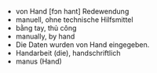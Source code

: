 
- von Hand	[fɔn hant]	Redewendung	
- manuell, ohne technische Hilfsmittel	
- bằng tay, thủ công	
- manually, by hand	
- Die Daten wurden von Hand eingegeben.	
- Handarbeit (die), handschriftlich	
- manus (Hand)